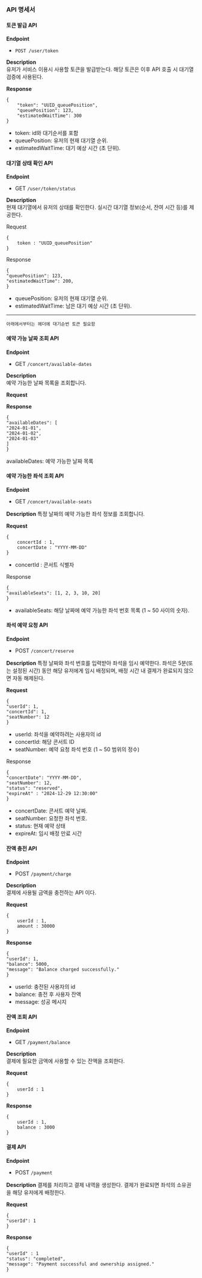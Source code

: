 ### API 명세서

#### 토큰 발급 API
**Endpoint**
- ``POST /user/token``

**Description**  
유저가 서비스 이용시 사용할 토큰을 발급받는다. 해당 토큰은 이후 API 호출 시 대기열 검증에 사용된다.

**Response**
```
{
    "token": "UUID_queuePosition",
    "queuePosition": 123,
    "estimatedWaitTime": 300
}
```
- token: id와 대기순서를 포함
- queuePosition: 유저의 현재 대기열 순위.
- estimatedWaitTime: 대기 예상 시간 (초 단위).

#### 대기열 상태 확인 API
**Endpoint**
- GET ```/user/token/status```

**Description**  
현재 대기열에서 유저의 상태를 확인한다. 실시간 대기열 정보(순서, 잔여 시간 등)를 제공한다.

Request
```
{
    token : "UUID_queuePosition"
}
```
Response
```
{
"queuePosition": 123,
"estimatedWaitTime": 200,
}
```
- queuePosition: 유저의 현재 대기열 순위.
- estimatedWaitTime: 남은 대기 예상 시간 (초 단위).

---
```아래에서부터는 헤더에 대기순번 토큰 필요함```

#### 예약 가능 날짜 조회 API
**Endpoint**
- GET ```/concert/available-dates```

**Description**  
예약 가능한 날짜 목록을 조회합니다.

**Request**

**Response**
```
{
"availableDates": [
"2024-01-01",
"2024-01-02",
"2024-01-03"
]
}
```
availableDates: 예약 가능한 날짜 목록

#### 예약 가능한 좌석 조회 API
**Endpoint**
- GET ```/concert/available-seats```

**Description**
특정 날짜의 예약 가능한 좌석 정보를 조회합니다.

**Request**

```
{
    concertId : 1,
    concertDate : "YYYY-MM-DD"
}
```

- concertId : 콘서트 식별자

Response
```
{
"availableSeats": [1, 2, 3, 10, 20]
}
```
- availableSeats: 해당 날짜에 예약 가능한 좌석 번호 목록 (1 ~ 50 사이의 숫자).



#### 좌석 예약 요청 API
**Endpoint**
- POST ```/concert/reserve```

**Description**
특정 날짜와 좌석 번호를 입력받아 좌석을 임시 예약한다. 좌석은 5분(또는 설정된 시간) 동안 해당 유저에게 임시 배정되며, 배정 시간 내 결제가 완료되지 않으면 자동 해제된다.


**Request**

```
{
"userId": 1,
"concertId": 1,
"seatNumber": 12
}
```
- userId: 좌석을 예약하려는 사용자의 id
- concertId: 해당 콘서트 ID
- seatNumber: 예약 요청 좌석 번호 (1 ~ 50 범위의 정수)


Response

```
{
"concertDate": "YYYY-MM-DD",
"seatNumber": 12,
"status": "reserved",
"expireAt" : "2024-12-29 12:30:00"
}
```

- concertDate: 콘서트 예약 날짜.
- seatNumber: 요청한 좌석 번호.
- status: 현재 예약 상태
- expireAt: 임시 배정 만료 시간

#### 잔액 충전 API

**Endpoint**
- POST ``/payment/charge``

**Description**  
결제에 사용될 금액을 충전하는 API 이다.

**Request**
```
{
    userId : 1,
    amount : 30000
}
```

**Response**
```
{
"userId": 1,
"balance": 5000,
"message": "Balance charged successfully."
}
```
- userId: 충전된 사용자의 id
- balance: 충전 후 사용자 잔액
- message: 성공 메시지

#### 잔액 조회 API

**Endpoint**
- GET ``/payment/balance``

**Description**  
결제에 필요한 금액에 사용할 수 있는 잔액을 조회한다.

**Request**
```
{
    userId : 1
}
```

**Response**
```
{
    userId : 1,
    balance : 3000
}
```

#### 결제 API
**Endpoint**
- POST ```/payment```

**Description**
결제를 처리하고 결제 내역을 생성한다. 결제가 완료되면 좌석의 소유권을 해당 유저에게 배정한다.

**Request**
```
{
"userId": 1
}
```

**Response**
```
{
"userId" : 1
"status": "completed",
"message": "Payment successful and ownership assigned."
}
```